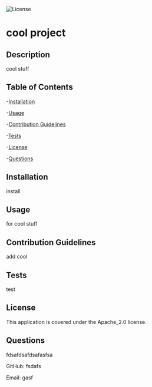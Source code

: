 ![License](https://img.shields.io/badge/License-Apache_2.0-blue.svg)

# cool project

## Description 
cool stuff

## Table of Contents

 -[Installation](#installation)

 -[Usage](#usage)

 -[Contribution Guidelines](#contribution-guidelines)

 -[Tests](#tests)

 -[License](#license)

 -[Questions](#questions)

## Installation 
install

## Usage 
for cool stuff

## Contribution Guidelines 
add cool

## Tests 
test

## License 
 This application is covered under the Apache_2.0 license.

## Questions 
fdsafdsafdsafasfsa 

GitHub: fsdafs 

Email: gasf
